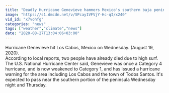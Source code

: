 ```yaml
---
title: "Deadly Hurricane Genevieve hammers Mexico's southern baja peninsula"
image: "https://s1.dmcdn.net/v/SPcay1VFVjY-Hc-qI/x240"
vid_id: "x7vohfg"
categories: "news"
tags: ["weather","climate","news"]
date: "2020-08-27T13:04:06+03:00"
---
```

Hurricane Genevieve hit Los Cabos, Mexico on Wednesday. (August 19, 2020).  <br>According to local reports, two people have already died due to high surf.  <br>The U.S. National Hurricane Center said, Genevieve was once a Category 4 hurricane, and is now weakened to Category 1, and has issued a hurricane warning for the area including Los Cabos and the town of Todos Santos. It's expected to pass near the southern portion of the peninsula Wednesday night and Thursday.
